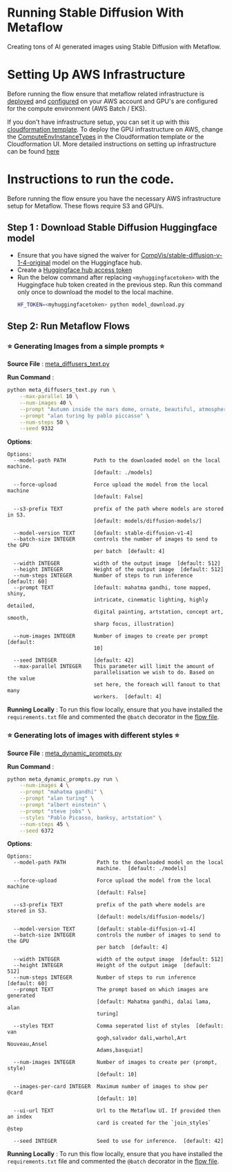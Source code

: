 # Running Stable Diffusion With Metaflow 

Creating tons of AI generated images using Stable Diffusion with Metaflow. 

# Setting Up AWS Infrastructure
Before running the flow ensure that metaflow related infrastructure is [deployed](https://outerbounds.com/docs/aws-deployment-guide/) and [configured](https://outerbounds.com/docs/configure-metaflow/) on your AWS account and GPU's are configured for the compute environment (AWS Batch / EKS). 

If you don't have infrastructure setup, you can set it up with this [cloudformation template](https://github.com/outerbounds/metaflow-tools/blob/master/aws/cloudformation/metaflow-cfn-template.yml). To deploy the GPU infrastructure on AWS, change the [ComputeEnvInstanceTypes](https://github.com/outerbounds/metaflow-tools/blob/d0da1fa4f9aa6845f8091d06a1b7a99962986c98/aws/cloudformation/metaflow-cfn-template.yml#L42) in the Cloudformation template or the Cloudformation UI. More detailed instructions on setting up infrastructure can be found [here](https://outerbounds.com/docs/cloudformation/)

# Instructions to run the code. 
Before running the flow ensure you have the necessary AWS infrastructure setup for Metaflow. These flows require S3 and GPU/s.

## Step 1 : Download Stable Diffusion Huggingface model
- Ensure that you have signed the waiver for [CompVis/stable-diffusion-v-1-4-original](https://huggingface.co/CompVis/stable-diffusion-v-1-4-original) model on the Huggingface hub.
- Create a [Huggingface hub access token](https://huggingface.co/docs/hub/security-tokens)
- Run the below command after replacing `<myhuggingfacetoken>` with the Huggingface hub token created in the previous step. Run this command only once to download the model to the local machine. 
    ```sh
    HF_TOKEN=<myhuggingfacetoken> python model_download.py
    ```
## Step 2: Run Metaflow Flows

### ⭐ Generating Images from a simple prompts ⭐ 
**Source File** : [meta_diffusers_text.py](./meta_diffusers_text.py)

**Run Command** : 
```sh
python meta_diffusers_text.py run \
    --max-parallel 10 \
    --num-images 40 \
    --prompt "Autumn inside the mars dome, ornate, beautiful, atmosphere, vibe, mist, smoke, fire, chimney, rain, wet, pristine, puddles by stanley artgerm lau, greg rutkowski, thomas kindkade, alphonse mucha, loish, norman rockwell" \
    --prompt "alan turing by pablo piccasso" \
    --num-steps 50 \
    --seed 9332
```

**Options**:
```
Options:
  --model-path PATH         Path to the downloaded model on the local machine.
                            [default: ./models]

  --force-upload            Force upload the model from the local machine
                            [default: False]

  --s3-prefix TEXT          prefix of the path where models are stored in S3.
                            [default: models/diffusion-models/]

  --model-version TEXT      [default: stable-diffusion-v1-4]
  --batch-size INTEGER      controls the number of images to send to the GPU
                            per batch  [default: 4]

  --width INTEGER           width of the output image  [default: 512]
  --height INTEGER          Height of the output image  [default: 512]
  --num-steps INTEGER       Number of steps to run inference  [default: 60]
  --prompt TEXT             [default: mahatma gandhi, tone mapped, shiny,
                            intricate, cinematic lighting, highly detailed,
                            digital painting, artstation, concept art, smooth,
                            sharp focus, illustration]

  --num-images INTEGER      Number of images to create per prompt  [default:
                            10]

  --seed INTEGER            [default: 42]
  --max-parallel INTEGER    This parameter will limit the amount of
                            parallelisation we wish to do. Based on the value
                            set here, the foreach will fanout to that many
                            workers.  [default: 4]
```

**Running Locally** : To run this flow locally, ensure that you have installed the `requirements.txt` file and commented the `@batch` decorator in the [flow file](./meta_diffusers_text.py).

### ⭐ Generating lots of images with different styles ⭐
**Source File** : [meta_dynamic_prompts.py](./meta_dynamic_prompts.py)

**Run Command** : 
```sh
python meta_dynamic_prompts.py run \
    --num-images 4 \
    --prompt "mahatma gandhi" \
    --prompt "alan turing" \
    --prompt "albert einstein" \
    --prompt "steve jobs" \
    --styles "Pablo Picasso, banksy, artstation" \
    --num-steps 45 \
    --seed 6372
```

**Options**:
```
Options:
  --model-path PATH          Path to the downloaded model on the local
                             machine.  [default: ./models]

  --force-upload             Force upload the model from the local machine
                             [default: False]

  --s3-prefix TEXT           prefix of the path where models are stored in S3.
                             [default: models/diffusion-models/]

  --model-version TEXT       [default: stable-diffusion-v1-4]
  --batch-size INTEGER       controls the number of images to send to the GPU
                             per batch  [default: 4]

  --width INTEGER            width of the output image  [default: 512]
  --height INTEGER           Height of the output image  [default: 512]
  --num-steps INTEGER        Number of steps to run inference  [default: 60]
  --prompt TEXT              The prompt based on which images are generated
                             [default: Mahatma gandhi, dalai lama, alan
                             turing]

  --styles TEXT              Comma seperated list of styles  [default: van
                             gogh,salvador dali,warhol,Art Nouveau,Ansel
                             Adams,basquiat]

  --num-images INTEGER       Number of images to create per (prompt, style)
                             [default: 10]

  --images-per-card INTEGER  Maximum number of images to show per @card
                             [default: 10]

  --ui-url TEXT              Url to the Metaflow UI. If provided then an index
                             card is created for the `join_styles` @step

  --seed INTEGER             Seed to use for inference.  [default: 42]
```

**Running Locally** : To run this flow locally, ensure that you have installed the `requirements.txt` file and commented the `@batch` decorator in the [flow file](./meta_dynamic_prompts.py).